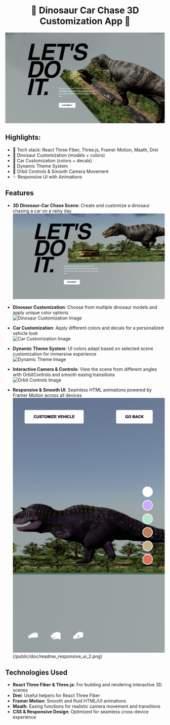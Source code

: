 <h1 align="center">🦖 Dinosaur Car Chase 3D Customization App 🚗</h1>

![Demo App](/public/doc/readme_home.png)

## Highlights:

- 🚀 Tech stack: React Three Fiber, Three.js, Framer Motion, Maath, Drei
- 🦖 Dinosaur Customization (models + colors)
- 🚗 Car Customization (colors + decals)
- 🎨 Dynamic Theme System
- 🎥 Orbit Controls & Smooth Camera Movement
- ✨ Responsive UI with Animations

## Features

- **3D Dinosaur-Car Chase Scene**: Create and customize a dinosaur chasing a car on a rainy day  
![3D Scene Image](/public/doc/readme_dinosaur_car_chase.png)

- **Dinosaur Customization**: Choose from multiple dinosaur models and apply unique color options  
![Dinosaur Customization Image](/public/doc/readme_dinosaur_customization.png)

- **Car Customization**: Apply different colors and decals for a personalized vehicle look  
![Car Customization Image](/public/doc/readme_car_customization.png)

- **Dynamic Theme System**: UI colors adapt based on selected scene customization for immersive experience  
![Dynamic Theme Image](/public/doc/readme_dynamic_theme.png)

- **Interactive Camera & Controls**: View the scene from different angles with OrbitControls and smooth easing transitions  
![Orbit Controls Image](/public/doc/readme_interactive_camera.png)

- **Responsive & Smooth UI**: Seamless HTML animations powered by Framer Motion across all devices  
![Responsive Design Image](/public/doc/readme_responsive_ui_1.png)
(/public/doc/readme_responsive_ui_2.png)


## Technologies Used

- **React Three Fiber & Three.js**: For building and rendering interactive 3D scenes  
- **Drei**: Useful helpers for React Three Fiber  
- **Framer Motion**: Smooth and fluid HTML/UI animations  
- **Maath**: Easing functions for realistic camera movement and transitions  
- **CSS & Responsive Design**: Optimized for seamless cross-device experience
